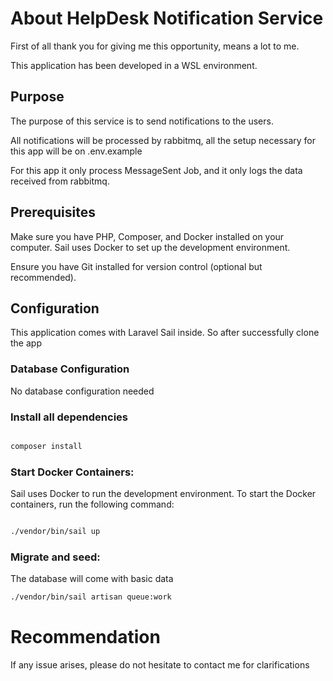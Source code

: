 
# About HelpDesk Notification Service
First of all thank you for giving me this opportunity, means a lot to me.

This application has been developed in a WSL environment.

## Purpose

The purpose of this service is to send notifications to the users.

All notifications will be processed by rabbitmq, all the setup necessary for this app will be on .env.example

For this app it only process MessageSent Job, and it only logs the data received from rabbitmq.

## Prerequisites

Make sure you have PHP, Composer, and Docker installed on your computer. Sail uses Docker to set up the development environment.

Ensure you have Git installed for version control (optional but recommended).

## Configuration
This application comes with Laravel Sail inside. So after successfully clone the app

### Database Configuration

No database configuration needed

### Install all dependencies


```bash

composer install

```


### Start Docker Containers:

Sail uses Docker to run the development environment. To start the Docker containers, run the following command:


```bash

./vendor/bin/sail up

```

### Migrate and seed:
The database will come with basic data

```bash
./vendor/bin/sail artisan queue:work

```

# Recommendation

If any issue arises, please do not hesitate to contact me for clarifications

